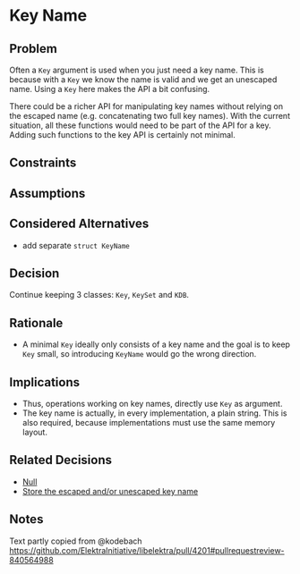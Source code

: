 # Key Name

## Problem

Often a `Key` argument is used when you just need a key name.
This is because with a `Key` we know the name is valid and we get an unescaped name.
Using a `Key` here makes the API a bit confusing.

There could be a richer API for manipulating key names without relying on the escaped name (e.g. concatenating two full key names).
With the current situation, all these functions would need to be part of the API for a key. Adding such functions to the key API is certainly not minimal.

## Constraints

## Assumptions

## Considered Alternatives

- add separate `struct KeyName`

## Decision

Continue keeping 3 classes: `Key`, `KeySet` and `KDB`.

## Rationale

- A minimal `Key` ideally only consists of a key name and the goal is to keep `Key` small, so introducing `KeyName` would go the wrong direction.

## Implications

- Thus, operations working on key names, directly use `Key` as argument.
- The key name is actually, in every implementation, a plain string.
  This is also required, because implementations must use the same memory layout.

## Related Decisions

- [Null](null.md)
- [Store the escaped and/or unescaped key name](store_name.md)

## Notes

Text partly copied from @kodebach https://github.com/ElektraInitiative/libelektra/pull/4201#pullrequestreview-840564988

